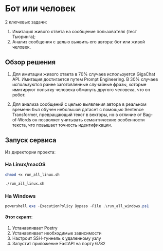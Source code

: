 # Бот или человек

2 ключевых задачи:
1. Имитация живого ответа на сообщение пользователя (тест Тьюринга);
2. Анализ сообщения с целью выявить его автора: бот или живой человек.

## Обзор решения

1. Для имитации живого ответа в 70% случаев используется GigaChat API. Имитация достигается путем Prompt Engineering. В 30% случаев используются ранее заготовленные случайные фразы, которые имитируют попытку человека обмануть другого человека, что он робот.

2. Для анализа сообщений с целью выявления автора в реальном времени был обучен небольшой датасет с помощью Sentence Transformer, превращающий текст в векторы, но в отличие от Bag-of-Words он позволяет учитывать семантические особенности текста, что повышает точность идентификации.


## Запуск сервиса

Из директории проекта:

### На Linux/macOS

```bash
chmod +x run_all_linux.sh
```

```bash
./run_all_linux.sh
```

### На Windows

```powershell
powershell.exe -ExecutionPolicy Bypass -File .\run_all_windows.ps1
```

#### Этот скрипт:
1. Устанавливает Poetry
2. Устанавливает необходимые зависимости
3. Настроит SSH-туннель к удаленному узлу
4. Запустит приложение FastAPI на порту 6782
